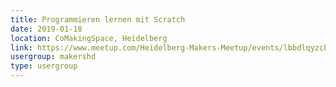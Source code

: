```yaml
---
title: Programmieren lernen mit Scratch
date: 2019-01-18
location: CoMakingSpace, Heidelberg
link: https://www.meetup.com/Heidelberg-Makers-Meetup/events/lbbdlqyzcbxb/
usergroup: makershd
type: usergroup
---
```

